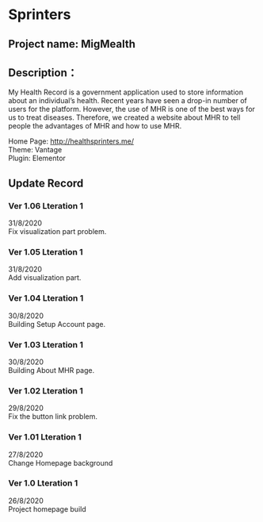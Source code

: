 # Sprinters  

## Project name: MigMealth  
## Description： 
My Health Record is a government application used to store information about an individual’s health. Recent years have seen a drop-in number of users for the platform. However, the use of MHR is one of the best ways for us to treat diseases. Therefore, we created a website about MHR to tell people the advantages of MHR and how to use MHR.  
  
Home Page: http://healthsprinters.me/  
Theme: Vantage  
Plugin: Elementor
  
## Update Record
### Ver 1.06  Lteration 1   
31/8/2020  
Fix visualization part problem.   
### Ver 1.05  Lteration 1   
31/8/2020  
Add visualization part. 
### Ver 1.04  Lteration 1   
30/8/2020  
Building Setup Account page. 
### Ver 1.03  Lteration 1   
30/8/2020  
Building About MHR page. 
### Ver 1.02  Lteration 1   
29/8/2020  
Fix the button link problem. 
### Ver 1.01  Lteration 1  
27/8/2020  
Change Homepage background  
### Ver 1.0  Lteration 1  
26/8/2020  
Project homepage build  

